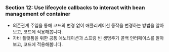 ### Section 12: Use lifecycle callbacks to interact with bean management of container
- 의존관계 주입을 통해 코드의 변경 없이 애플리케이션 동작을 변경하는 방법을 알아보고, 코드에 적용해봅니다.
- 자바 플랫폼을 위한 공통 애노테이션과 스프링 빈 생명주기 콜백 인터페이스를 알아보고, 코드에 적용해봅니다.